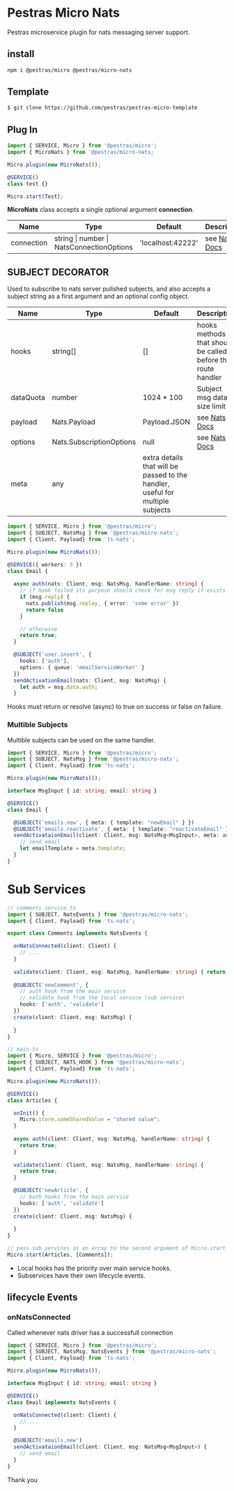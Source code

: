 # Pestras Micro Nats

Pestras microservice plugin for nats messaging server support.

## install

```bash
npm i @pestras/micro @pestras/micro-nats
```

## Template

```bash
$ git clone https://github.com/pestras/pestras-micro-template
```

## Plug In

```ts
import { SERVICE, Micro } from '@pestras/micro';
import { MicroNats } from '@pestras/micro-nats;

Micro.plugin(new MicroNats());

@SERVICE()
class test {}

Micro.start(Test);
```

**MicroNats** class accepts a single optional argument **connection**.

Name        | Type     | Default         | Description
----        | -----    | ------          | -----
connection  | string \| number \| NatsConnectionOptions | 'localhost:42222' | see [Nats Docs](https://docs.nats.io/)

## SUBJECT DECORATOR

Used to subscribe to nats server pulished subjects, and also accepts a subject string as a first argument and an optional config object.

Name | Type | Default | Description
--- | --- | --- | ---
hooks | string[] | [] | hooks methods that should be called before the route handler
dataQuota | number | 1024 * 100 | Subject msg data size limit
payload | Nats.Payload | Payload.JSON | see [Nats Docs](https://docs.nats.io/)
options | Nats.SubscriptionOptions | null | see [Nats Docs](https://docs.nats.io/)
meta | any | extra details that will be passed to the handler, useful for multiple subjects

```ts
import { SERVICE, Micro } from '@pestras/micro';
import { SUBJECT, NatsMsg } from '@pestras/micro-nats';
import { Client, Payload} from 'ts-nats';

Micro.plugin(new MicroNats());

@SERVICE({ workers: 3 })
class Email {
  
  async auth(nats: Client, msg: NatsMsg, handlerName: string) {
    // if hook failed its purpose should check for msg reply if exists and return false
    if (msg.reply) {
      nats.publish(msg.replay, { error: 'some error' })
      return false
    }

    // otherwise
    return true;
  }

  @SUBJECT('user.insert', {
    hooks: ['auth'],
    options: { queue: 'emailServiceWorker' }
  })
  sendActivationEmail(nats: Client, msg: NatsMsg) {
    let auth = msg.data.auth;
  }
```

Hooks must return or resolve (async) to true on success or false on failure.

### Multible Subjects

Multible subjects can be used on the same handler.

```ts
import { SERVICE, Micro } from '@pestras/micro';
import { SUBJECT, NatsMsg } from '@pestras/micro-nats';
import { Client, Payload} from 'ts-nats';

Micro.plugin(new MicroNats());

interface MsgInput { id: string; email: string }

@SERVICE()
class Email {

  @SUBJECT('emails.new', { meta: { template: "newEmail" } })
  @SUBJECT('emails.reactivate', { meta: { template: "reactivateEmail" } })
  sendActivataionEmail(client: Client, msg: NatsMsg<MsgInput>, meta: any) {
    // send email
    let emailTemplate = meta.template;
  }
}
```

# Sub Services

```ts
// comments.service.ts
import { SUBJECT, NatsEvents } from '@pestras/micro-nats';
import { Client, Payload} from 'ts-nats';

export class Comments implements NatsEvents {

  onNatsConnected(client: Client) {
    // ...
  }
  
  validate(client: Client, msg: NatsMsg, handlerName: string) { return true }
  
  @SUBJECT('newComment', {
    // auth hook from the main service
    // validate hook from the local service (sub service)
    hooks: ['auth', 'validate']
  })
  create(client: Client, msg: NatsMsg) {
    
  }
}
```

```ts
// main.ts
import { Micro, SERVICE } from '@pestras/micro';
import { SUBJECT, NATS_HOOK } from '@pestras/micro-nats';
import { Client, Payload} from 'ts-nats';

Micro.plugin(new MicroNats());

@SERVICE()
class Articles {

  onInit() {    
    Micro.store.someSharedValue = "shared value";
  }
  
  async auth(client: Client, msg: NatsMsg, handlerName: string) {
    return true;
  }
  
  validate(client: Client, msg: NatsMsg, handlerName: string) {
    return true;
  }

  @SUBJECT('newArticle', {
    // both hooks from the main service
    hooks: ['auth', 'validate']
  })
  create(client: Client, msg: NatsMsg) {
    
  }
}

// pass sub services as an array to the second argument of Micro.start method
Micro.start(Articles, [Comments]);
```

* Local hooks has the priority over main service hooks.
* Subservices have their own lifecycle events.

## lifecycle Events

### onNatsConnected

Called whenever nats driver has a successfull connection

```ts
import { SERVICE, Micro } from '@pestras/micro';
import { SUBJECT, NatsMsg, NatsEvents } from '@pestras/micro-nats';
import { Client, Payload} from 'ts-nats';

Micro.plugin(new MicroNats());

interface MsgInput { id: string; email: string }

@SERVICE()
class Email implements NatsEvents {

  onNatsConnected(client: Client) {
    // ...
  }

  @SUBJECT('emails.new')
  sendActivataionEmail(client: Client, msg: NatsMsg<MsgInput>) {
    // send email
  }
}
```

Thank you